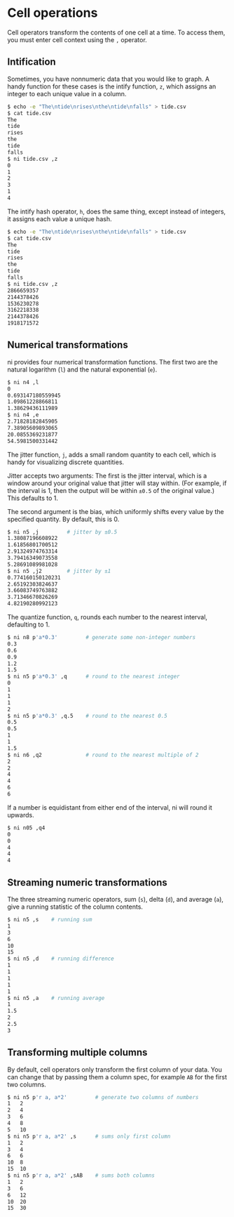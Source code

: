 # Cell operations

Cell operators transform the contents of one cell at a time. To access them, you
must enter cell context using the `,` operator.

## Intification

Sometimes, you have nonnumeric data that you would like to graph. A handy
function for these cases is the intify function, `z`, which assigns an integer
to each unique value in a column.

```bash
$ echo -e "The\ntide\nrises\nthe\ntide\nfalls" > tide.csv
$ cat tide.csv
The
tide
rises
the
tide
falls
$ ni tide.csv ,z
0
1
2
3
1
4
```

The intify hash operator, `h`, does the same thing, except instead of integers,
it assigns each value a unique hash.

```bash
$ echo -e "The\ntide\nrises\nthe\ntide\nfalls" > tide.csv
$ cat tide.csv
The
tide
rises
the
tide
falls
$ ni tide.csv ,z
2866659357
2144378426
1536230278
3162218338
2144378426
1918171572
```

## Numerical transformations

ni provides four numerical transformation functions. The first two are the
natural logarithm (`l`) and the natural exponential (`e`).


```bash
$ ni n4 ,l
0
0.693147180559945
1.09861228866811
1.38629436111989
$ ni n4 ,e
2.71828182845905
7.38905609893065
20.0855369231877
54.5981500331442
```

The jitter function, `j`, adds a small random quantity to each cell, which is
handy for visualizing discrete quantities.

Jitter accepts two arguments: The first is the jitter interval, which is a
window around your original value that jitter will stay within. (For example, if
the interval is 1, then the output will be within `±0.5` of the original value.)
This defaults to 1.

The second argument is the bias, which uniformly shifts every value by the
specified quantity. By default, this is 0.

```sh
$ ni n5 ,j         # jitter by ±0.5
1.38087196608922
1.61856801700512
2.91324974763314
3.79416349073558
5.28691089981028
$ ni n5 ,j2        # jitter by ±1
0.774160150120231
2.65192303824637
3.66083749763882
3.71346670826269
4.82190280992123
```

The quantize function, `q`, rounds each number to the nearest interval,
defaulting to 1.

```bash
$ ni n8 p'a*0.3'         # generate some non-integer numbers
0.3
0.6
0.9
1.2
1.5
$ ni n5 p'a*0.3' ,q      # round to the nearest integer
0
1
1
1
2
$ ni n5 p'a*0.3' ,q.5    # round to the nearest 0.5
0.5
0.5
1
1
1.5
$ ni n6 ,q2              # round to the nearest multiple of 2
2
2
4
4
6
6
```

If a number is equidistant from either end of the interval, ni will round it
upwards.

```bash
$ ni n05 ,q4
0
0
4
4
4
```

## Streaming numeric transformations

The three streaming numeric operators, sum (`s`), delta (`d`), and average
(`a`), give a running statistic of the column contents.

```bash
$ ni n5 ,s    # running sum
1
3
6
10
15
$ ni n5 ,d    # running difference
1
1
1
1
1
$ ni n5 ,a    # running average
1
1.5
2
2.5
3
```

## Transforming multiple columns

By default, cell operators only transform the first column of your data. You can
change that by passing them a column spec, for example `AB` for the first two
columns.

```bash
$ ni n5 p'r a, a*2'         # generate two columns of numbers
1	2
2	4
3	6
4	8
5	10
$ ni n5 p'r a, a*2' ,s      # sums only first column
1	2
3	4
6	6
10	8
15	10
$ ni n5 p'r a, a*2' ,sAB    # sums both columns
1	2
3	6
6	12
10	20
15	30
```
